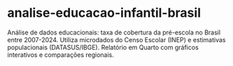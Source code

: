 # analise-educacao-infantil-brasil
Análise de dados educacionais: taxa de cobertura da pré-escola no Brasil entre 2007-2024.  Utiliza microdados do Censo Escolar (INEP) e estimativas populacionais (DATASUS/IBGE).  Relatório em Quarto com gráficos interativos e comparações regionais.
